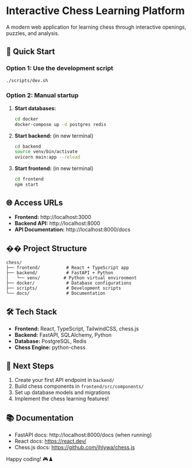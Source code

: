 # Interactive Chess Learning Platform

A modern web application for learning chess through interactive openings, puzzles, and analysis.

## 🚀 Quick Start

### Option 1: Use the development script
```bash
./scripts/dev.sh
```

### Option 2: Manual startup
1. **Start databases:**
   ```bash
   cd docker
   docker-compose up -d postgres redis
   ```

2. **Start backend:** (in new terminal)
   ```bash
   cd backend
   source venv/bin/activate
   uvicorn main:app --reload
   ```

3. **Start frontend:** (in new terminal)
   ```bash
   cd frontend
   npm start
   ```

## 🌐 Access URLs
- **Frontend:** http://localhost:3000
- **Backend API:** http://localhost:8000  
- **API Documentation:** http://localhost:8000/docs

## ��️ Project Structure
```
chess/
├── frontend/          # React + TypeScript app
├── backend/           # FastAPI + Python
│   └── venv/         # Python virtual environment
├── docker/            # Database configurations
├── scripts/           # Development scripts
└── docs/              # Documentation
```

## 🛠️ Tech Stack
- **Frontend:** React, TypeScript, TailwindCSS, chess.js
- **Backend:** FastAPI, SQLAlchemy, Python
- **Database:** PostgreSQL, Redis
- **Chess Engine:** python-chess

## 🎯 Next Steps
1. Create your first API endpoint in `backend/`
2. Build chess components in `frontend/src/components/`
3. Set up database models and migrations
4. Implement the chess learning features!

## 📚 Documentation
- FastAPI docs: http://localhost:8000/docs (when running)
- React docs: https://react.dev/
- Chess.js docs: https://github.com/jhlywa/chess.js

Happy coding! 🎮♟️
